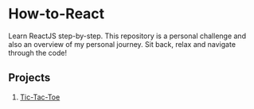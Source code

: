 # How-to-React
Learn ReactJS step-by-step. This repository is a personal challenge and also an overview of my personal journey. Sit back, relax and navigate through the code! 

## Projects
 1. [Tic-Tac-Toe](https://github.com/clncbogdan/How-to-React/tree/master/tic-tac-toe) 